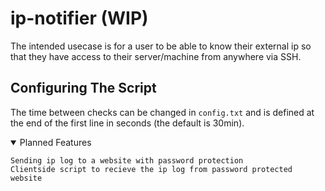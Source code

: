 # ip-notifier (WIP)

The intended usecase is for a user to be able to know their external ip so that they have access to their server/machine from anywhere via SSH.

## Configuring The Script
The time between checks can be changed in `config.txt` and is defined at the end of the first line in seconds (the default is 30min).

<details open><summary> Planned Features </summary>
  
```
Sending ip log to a website with password protection
Clientside script to recieve the ip log from password protected website
```
</details>
